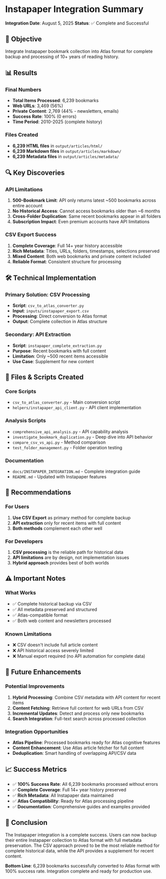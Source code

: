 # Instapaper Integration Summary

**Integration Date**: August 5, 2025
**Status**: ✅ Complete and Successful

## 🎯 Objective

Integrate Instapaper bookmark collection into Atlas format for complete backup and processing of 10+ years of reading history.

## 📊 Results

### Final Numbers
- **Total Items Processed**: 6,239 bookmarks
- **Web URLs**: 3,469 (56%)
- **Private Content**: 2,769 (44% - newsletters, emails)
- **Success Rate**: 100% (0 errors)
- **Time Period**: 2010-2025 (complete history)

### Files Created
- **6,239 HTML files** in `output/articles/html/`
- **6,239 Markdown files** in `output/articles/markdown/`
- **6,239 Metadata files** in `output/articles/metadata/`

## 🔍 Key Discoveries

### API Limitations
1. **500-Bookmark Limit**: API only returns latest ~500 bookmarks across entire account
2. **No Historical Access**: Cannot access bookmarks older than ~6 months
3. **Cross-Folder Duplication**: Same recent bookmarks appear in all folders
4. **Subscription Impact**: Even premium accounts have API limitations

### CSV Export Success
1. **Complete Coverage**: Full 14+ year history accessible
2. **Rich Metadata**: Titles, URLs, folders, timestamps, selections preserved
3. **Mixed Content**: Both web bookmarks and private content included
4. **Reliable Format**: Consistent structure for processing

## 🛠️ Technical Implementation

### Primary Solution: CSV Processing
- **Script**: `csv_to_atlas_converter.py`
- **Input**: `inputs/instapaper_export.csv`
- **Processing**: Direct conversion to Atlas format
- **Output**: Complete collection in Atlas structure

### Secondary: API Extraction
- **Script**: `instapaper_complete_extraction.py`
- **Purpose**: Recent bookmarks with full content
- **Limitation**: Only ~500 recent items accessible
- **Use Case**: Supplement for new content

## 📁 Files & Scripts Created

### Core Scripts
- `csv_to_atlas_converter.py` - Main conversion script
- `helpers/instapaper_api_client.py` - API client implementation

### Analysis Scripts
- `comprehensive_api_analysis.py` - API capability analysis
- `investigate_bookmark_duplication.py` - Deep dive into API behavior
- `compare_csv_vs_api.py` - Method comparison
- `test_folder_management.py` - Folder operation testing

### Documentation
- `docs/INSTAPAPER_INTEGRATION.md` - Complete integration guide
- `README.md` - Updated with Instapaper features

## 🎯 Recommendations

### For Users
1. **Use CSV Export** as primary method for complete backup
2. **API extraction** only for recent items with full content
3. **Both methods** complement each other well

### For Developers
1. **CSV processing** is the reliable path for historical data
2. **API limitations** are by design, not implementation issues
3. **Hybrid approach** provides best of both worlds

## ⚠️ Important Notes

### What Works
- ✅ Complete historical backup via CSV
- ✅ All metadata preserved and structured
- ✅ Atlas-compatible format
- ✅ Both web content and newsletters processed

### Known Limitations
- ❌ CSV doesn't include full article content
- ❌ API historical access severely limited
- ❌ Manual export required (no API automation for complete data)

## 🚀 Future Enhancements

### Potential Improvements
1. **Hybrid Processing**: Combine CSV metadata with API content for recent items
2. **Content Fetching**: Retrieve full content for web URLs from CSV
3. **Incremental Updates**: Detect and process only new bookmarks
4. **Search Integration**: Full-text search across processed collection

### Integration Opportunities
- **Atlas Pipeline**: Processed bookmarks ready for Atlas cognitive features
- **Content Enhancement**: Use Atlas article fetcher for full content
- **Deduplication**: Smart handling of overlapping API/CSV data

## 📈 Success Metrics

- ✅ **100% Success Rate**: All 6,239 bookmarks processed without errors
- ✅ **Complete Coverage**: Full 14+ year history preserved
- ✅ **Rich Metadata**: All Instapaper data maintained
- ✅ **Atlas Compatibility**: Ready for Atlas processing pipeline
- ✅ **Documentation**: Comprehensive guides and examples provided

## 🎉 Conclusion

The Instapaper integration is a complete success. Users can now backup their entire Instapaper collection to Atlas format with full metadata preservation. The CSV approach proved to be the most reliable method for complete historical data, while the API provides a supplement for recent content.

**Bottom Line**: 6,239 bookmarks successfully converted to Atlas format with 100% success rate. Integration complete and ready for production use.
